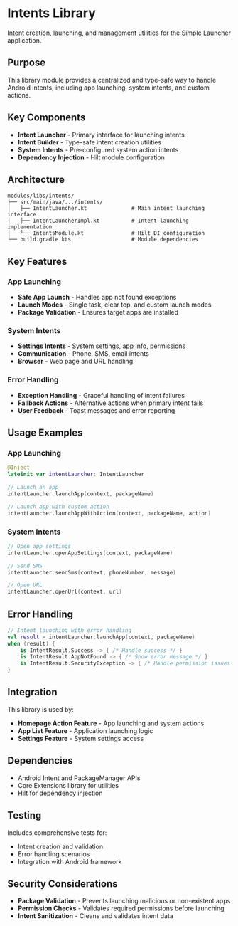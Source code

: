 # Intents Library

Intent creation, launching, and management utilities for the Simple Launcher application.

## Purpose

This library module provides a centralized and type-safe way to handle Android intents, including app launching, system intents, and custom actions.

## Key Components

- **Intent Launcher** - Primary interface for launching intents
- **Intent Builder** - Type-safe intent creation utilities
- **System Intents** - Pre-configured system action intents
- **Dependency Injection** - Hilt module configuration

## Architecture

```
modules/libs/intents/
├── src/main/java/.../intents/
│   ├── IntentLauncher.kt              # Main intent launching interface
│   ├── IntentLauncherImpl.kt          # Intent launching implementation
│   └── IntentsModule.kt               # Hilt DI configuration
└── build.gradle.kts                   # Module dependencies
```

## Key Features

### App Launching
- **Safe App Launch** - Handles app not found exceptions
- **Launch Modes** - Single task, clear top, and custom launch modes
- **Package Validation** - Ensures target apps are installed

### System Intents
- **Settings Intents** - System settings, app info, permissions
- **Communication** - Phone, SMS, email intents
- **Browser** - Web page and URL handling

### Error Handling
- **Exception Handling** - Graceful handling of intent failures
- **Fallback Actions** - Alternative actions when primary intent fails
- **User Feedback** - Toast messages and error reporting

## Usage Examples

### App Launching
```kotlin
@Inject
lateinit var intentLauncher: IntentLauncher

// Launch an app
intentLauncher.launchApp(context, packageName)

// Launch app with custom action
intentLauncher.launchAppWithAction(context, packageName, action)
```

### System Intents
```kotlin
// Open app settings
intentLauncher.openAppSettings(context, packageName)

// Send SMS
intentLauncher.sendSms(context, phoneNumber, message)

// Open URL
intentLauncher.openUrl(context, url)
```

## Error Handling

```kotlin
// Intent launching with error handling
val result = intentLauncher.launchApp(context, packageName)
when (result) {
    is IntentResult.Success -> { /* Handle success */ }
    is IntentResult.AppNotFound -> { /* Show error message */ }
    is IntentResult.SecurityException -> { /* Handle permission issues */ }
}
```

## Integration

This library is used by:
- **Homepage Action Feature** - App launching and system actions
- **App List Feature** - Application launching logic
- **Settings Feature** - System settings access

## Dependencies

- Android Intent and PackageManager APIs
- Core Extensions library for utilities
- Hilt for dependency injection

## Testing

Includes comprehensive tests for:
- Intent creation and validation
- Error handling scenarios
- Integration with Android framework

## Security Considerations

- **Package Validation** - Prevents launching malicious or non-existent apps
- **Permission Checks** - Validates required permissions before launching
- **Intent Sanitization** - Cleans and validates intent data
